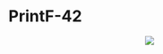 # PrintF-42

<p align="center">
  <a href="https://docs.google.com/document/d/1NSYks2EqIDPhXsHBIwVScHa_Y4qNezzwopT3LaX1YO0/edit?usp=sharing">
    <img src="https://prutor.ai/wp-content/uploads/c-programming-2.jpg">
  </a>
</p>
